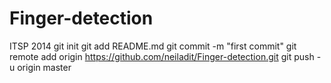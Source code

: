 Finger-detection
================

ITSP 2014
git init
git add README.md
git commit -m "first commit"
git remote add origin https://github.com/neiladit/Finger-detection.git
git push -u origin master

